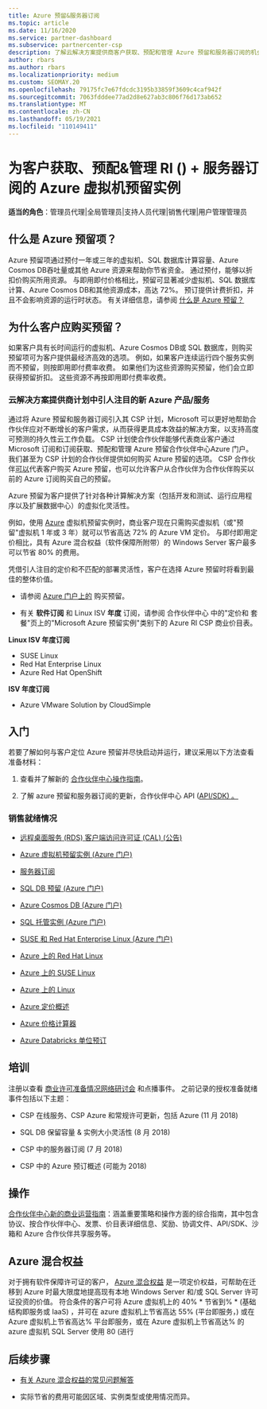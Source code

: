 ```yaml
---
title: Azure 预留&服务器订阅
ms.topic: article
ms.date: 11/16/2020
ms.service: partner-dashboard
ms.subservice: partnercenter-csp
description: 了解云解决方案提供商客户获取、预配和管理 Azure 预留和服务器订阅的机会。
author: rbars
ms.author: rbars
ms.localizationpriority: medium
ms.custom: SEOMAY.20
ms.openlocfilehash: 79175fc7e67fdcdc3195b33859f3609c4caf942f
ms.sourcegitcommit: 7063fdddee77ad2d8e627ab3c806f76d173ab652
ms.translationtype: MT
ms.contentlocale: zh-CN
ms.lasthandoff: 05/19/2021
ms.locfileid: "110149411"
---
```

# <a name="acquire-provision--manage-azure-reserved-vm-instances-ri--server-subscriptions-for-customers"></a>为客户获取、预配&管理 RI () + 服务器订阅的 Azure 虚拟机预留实例


**适当的角色**：管理员代理|全局管理员|支持人员代理|销售代理|用户管理管理员


## <a name="what-are-azure-reservations"></a>什么是 Azure 预留项？

Azure 预留项通过预付一年或三年的虚拟机、SQL 数据库计算容量、Azure Cosmos DB吞吐量或其他 Azure 资源来帮助你节省资金。 通过预付，能够以折扣价购买所用资源。 与即用即付价格相比，预留可显著减少虚拟机、SQL 数据库计算、Azure Cosmos DB和其他资源成本，高达 72%。 预订提供计费折扣，并且不会影响资源的运行时状态。 有关详细信息，请参阅 [什么是 Azure 预留？](/azure/billing/billing-save-compute-costs-reservations)

## <a name="why-should-customers-buy-a-reservation"></a>为什么客户应购买预留？

如果客户具有长时间运行的虚拟机、Azure Cosmos DB或 SQL 数据库，则购买预留项可为客户提供最经济高效的选项。 例如，如果客户连续运行四个服务实例而不预留，则按即用即付费率收费。 如果他们为这些资源购买预留，他们会立即获得预留折扣。 这些资源不再按即用即付费率收费。

### <a name="compelling-new-azure-offer-in-csp"></a>云解决方案提供商计划中引人注目的新 Azure 产品/服务

通过将 Azure 预留和服务器订阅引入其 CSP 计划，Microsoft 可以更好地帮助合作伙伴应对不断增长的客户需求，从而获得更具成本效益的解决方案，以支持高度可预测的持久性云工作负载。 CSP 计划使合作伙伴能够代表商业客户通过 Microsoft 订阅和订阅获取、预配和管理 Azure 预留合作伙伴中心Azure 门户。
我们甚至为 CSP 计划的合作伙伴提供如何购买 Azure 预留的选项。 CSP 合作伙伴[可以](azure-reservations-buying.md)代表客户购买 Azure 预留，也可以允许客户从[](give-customers-permission.md)合作伙伴为合作伙伴购买以前的 Azure 订阅购买自己的预留。

Azure 预留为客户提供了针对各种计算解决方案（包括开发和测试、运行应用程序以及扩展数据中心）的虚拟化灵活性。

例如，使用 [Azure](https://azure.microsoft.com/pricing/reserved-vm-instances/) 虚拟机预留实例时，商业客户现在只需购买虚拟机（或"预留"虚拟机 1 年或 3 年）就可以节省高达 72% 的 Azure VM 定价。 与即付即用定价相比，具有 Azure 混合权益（软件保障所附带）的 Windows Server 客户最多可以节省 80% 的费用。

凭借引人注目的定价和不匹配的部署灵活性，客户在选择 Azure 预留时将看到最佳的整体价值。

- 请参阅 [Azure 门户上的](/azure/cost-management-billing/reservations/prepare-buy-reservation#purchase-reservations) 购买预留。

- 有关 **软件订阅** 和 Linux ISV **年度** 订阅，请参阅 合作伙伴中心 中的"定价和 [](https://partner.microsoft.com/dashboard/sell/pricingandoffers)套餐"页上的"Microsoft Azure 预留实例"类别下的 Azure RI CSP 商业价目表。


 
**Linux ISV 年度订阅**

- SUSE Linux
- Red Hat Enterprise Linux
- Azure Red Hat OpenShift

**ISV 年度订阅**

- Azure VMware Solution by CloudSimple

## <a name="getting-started"></a>入门

若要了解如何与客户定位 Azure 预留并尽快启动并运行，建议采用以下方法查看准备材料：

1. 查看并了解新的 [合作伙伴中心操作指南](https://partner.microsoft.com/resources/detail/partner-center-new-commerce-operations-guide-pdf)。

2. 了解 azure 预留和服务器订阅的更新，合作伙伴中心 API ([API/SDK) 。 ](/partner-center/develop/purchase-azure-reserved-vm-instances)


### <a name="sales-readiness"></a>销售就绪情况

- [远程桌面服务 (RDS) 客户端访问许可证 (CAL)  (公告) ](https://cloudblogs.microsoft.com/windowsserver/2018/10/03/remote-desktop-services-2019-generally-available-with-windows-server-2019/)

- [Azure 虚拟机预留实例 (Azure 门户) ](/azure/virtual-machines/windows/prepay-reserved-vm-instances)

- [服务器订阅](./csp-software-subscriptions.md)

- [SQL DB 预留 (Azure 门户) ](/azure/sql-database/sql-database-reserved-capacity)

- [Azure Cosmos DB (Azure 门户) ](/azure/cosmos-db/cosmos-db-reserved-capacity)

- [SQL 托管实例 (Azure 门户) ](/azure/sql-database/sql-database-managed-instance)

- [SUSE 和 Red Hat Enterprise Linux (Azure 门户) ](/azure/virtual-machines/linux/prepay-suse-software-charges)

- [Azure 上的 Red Hat Linux](https://azure.com/redhat)

- [Azure 上的 SUSE Linux](https://azure.microsoft.com/overview/linux-on-azure/suse/)

- [Azure 上的 Linux](https://azure.microsoft.com/overview/linux-on-azure/)

- [Azure 定价概述](https://azure.microsoft.com/pricing/)

- [Azure 价格计算器](https://azure.microsoft.com/pricing/calculator)

- [Azure Databricks 单位预订](/azure/billing/billing-prepay-databricks-reserved-capacity)


## <a name="training"></a>培训

注册以查看 [商业许可准备情况网络研讨会](https://commercial-licensing.eventbuilder.com/FY2019_ALL) 和点播事件。
之前记录的授权准备就绪事件包括以下主题：

- CSP 在线服务、CSP Azure 和常规许可更新，包括 Azure (11 月 2018) 

- SQL DB 保留容量 & 实例大小灵活性 (8 月 2018) 

- CSP 中的服务器订阅 (7 月 2018) 

- CSP 中的 Azure 预订概述 (可能为 2018) 

## <a name="operations"></a>操作

[合作伙伴中心新的商业运营指南](https://partner.microsoft.com/resources/detail/partner-center-new-commerce-operations-guide-pdf)：涵盖重要策略和操作方面的综合指南，其中包含协议、按合作伙伴中心、发票、价目表详细信息、奖励、协调文件、API/SDK、沙箱和 Azure 合作伙伴共享服务等。

## <a name="azure-hybrid-benefit"></a>Azure 混合权益

对于拥有软件保障许可证的客户， [Azure 混合权益](https://azure.microsoft.com/pricing/hybrid-benefit) 是一项定价权益，可帮助在迁移到 Azure 时最大限度地提高现有本地 Windows Server 和/或 SQL Server 许可证投资的价值。 符合条件的客户可将 Azure 虚拟机上的 40% * 节省到% * (基础结构即服务或 IaaS) ，并可在 azure 虚拟机上节省高达 55% (平台即服务，) 或在 Azure 虚拟机上节省高达% 平台即服务，或在 Azure 虚拟机上节省高达% 的 azure 虚拟机 SQL Server 使用 80 (进行

## <a name="next-steps"></a>后续步骤

- [有关 Azure 混合权益的常见问题解答](https://azure.microsoft.com/pricing/hybrid-benefit/faq/)

* 实际节省的费用可能因区域、实例类型或使用情况而异。